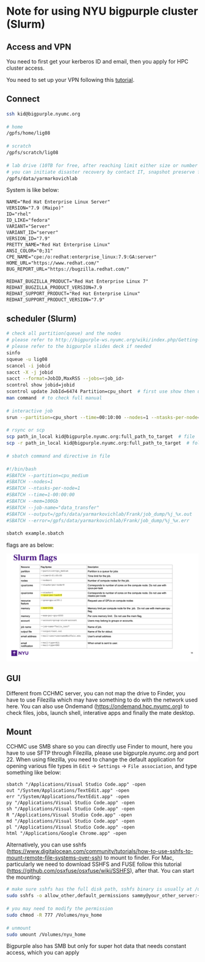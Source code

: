 # Note for using NYU bigpurple cluster (Slurm)

## Access and VPN

You need to first get your kerberos ID and email, then you apply for HPC cluster access.

You need to set up your VPN following this [tutorial](https://servicecatalog.nyumc.org/Pages/NYU_Langone_Advanced_Access_App.aspx).


## Connect

```bash
ssh kid@bigpurple.nyumc.org

# home
/gpfs/home/lig08

# scratch
/gpfs/scratch/lig08

# lab drive (10TB for free, after reaching limit either size or number of file, resort to cold or esolong system)
# you can initiate disaster recovery by contact IT, snapshot preserve for 45 days
/gpfs/data/yarmarkovichlab

```

System is like below:

```
NAME="Red Hat Enterprise Linux Server"
VERSION="7.9 (Maipo)"
ID="rhel"
ID_LIKE="fedora"
VARIANT="Server"
VARIANT_ID="server"
VERSION_ID="7.9"
PRETTY_NAME="Red Hat Enterprise Linux"
ANSI_COLOR="0;31"
CPE_NAME="cpe:/o:redhat:enterprise_linux:7.9:GA:server"
HOME_URL="https://www.redhat.com/"
BUG_REPORT_URL="https://bugzilla.redhat.com/"

REDHAT_BUGZILLA_PRODUCT="Red Hat Enterprise Linux 7"
REDHAT_BUGZILLA_PRODUCT_VERSION=7.9
REDHAT_SUPPORT_PRODUCT="Red Hat Enterprise Linux"
REDHAT_SUPPORT_PRODUCT_VERSION="7.9"
```

## scheduler (Slurm)

```bash
# check all partition(queue) and the nodes
# please refer to http://bigpurple-ws.nyumc.org/wiki/index.php/Getting-Started
# please refer to the bigpurple slides deck if needed
sinfo
squeue -u lig08
scancel -i jobid
sacct -X -j jobid
sacct --format=JobID,MaxRSS --jobs=<job_id>
scontrol show jobid=jobid
scontrol update JobId=6474 Partition=cpu_short  # first use show then update
man command  # to check full manual

# interactive job
srun --partition=cpu_short --time=00:10:00 --nodes=1 --ntasks-per-node=8 --mem=5Gb --pty bash

# rsync or scp
scp path_in_local kid@bigpurple.nyumc.org:full_path_to_target  # file
scp -r path_in_local kid@bigpurple.nyumc.org:full_path_to_target  # folder

# sbatch command and directive in file

#!/bin/bash
#SBATCH --partition=cpu_medium
#SBATCH --nodes=1
#SBATCH --ntasks-per-node=1
#SBATCH --time=1-00:00:00
#SBATCH --mem=100Gb
#SBATCH --job-name="data_transfer"
#SBATCH --output=/gpfs/data/yarmarkovichlab/Frank/job_dump/%j_%x.out
#SBATCH --error=/gpfs/data/yarmarkovichlab/Frank/job_dump/%j_%x.err

sbatch example.sbatch
```

flags are as below:

![flag](../data/bigpurple_flags.png)

## GUI

Different from CCHMC server, you can not map the drive to Finder, you have to use Filezilla which may have something to do with the network used here.
You can also use Ondemand (https://ondemand.hpc.nyumc.org) to check files, jobs, launch shell, interative apps and finally the mate desktop.

## Mount

CCHMC use SMB share so you can directly use Finder to mount, here you have to use SFTP through Filezilla, please use bigpurple.nyumc.org and port 22. When using filezilla, you need to change the default application for opening various file types in `Edit` -> `Settings` -> `File association`, and type something like below:

```
sbatch "/Applications/Visual Studio Code.app" -open
out "/System/Applications/TextEdit.app" -open
err "/System/Applications/TextEdit.app" -open
py "/Applications/Visual Studio Code.app" -open
sh "/Applications/Visual Studio Code.app" -open
R "/Applications/Visual Studio Code.app" -open
md "/Applications/Visual Studio Code.app" -open
pl "/Applications/Visual Studio Code.app" -open
html "/Applications/Google Chrome.app" -open
```

Alternatively, you can use sshfs (https://www.digitalocean.com/community/tutorials/how-to-use-sshfs-to-mount-remote-file-systems-over-ssh) to mount to finder. For Mac, particularly we need to download SSHFS and FUSE follow this tutorial (https://github.com/osxfuse/osxfuse/wiki/SSHFS), after that. You can start the mounting:

```bash
# make sure sshfs has the full disk path, sshfs binary is usually at /usr/local/bin/sshfs
sudo sshfs -o allow_other,default_permissions sammy@your_other_server:~/ /Volumes/nyu_home

# you may need to modify the permission
sudo chmod -R 777 /Volumes/nyu_home

# unmount
sudo umount /Volumes/nyu_home
```

Bigpurple also has SMB but only for super hot data that needs constant access, which you can apply
